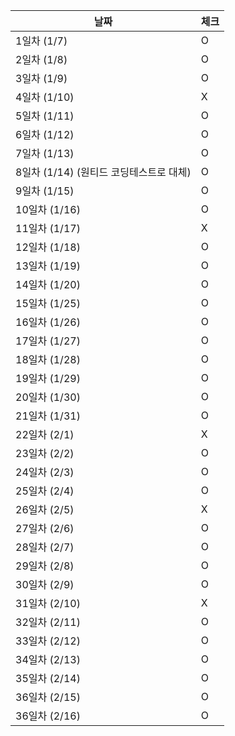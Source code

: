| 날짜        | 체크 |
|-----------| --- |
| 1일차 (1/7) | O |
| 2일차 (1/8) | O |
| 3일차 (1/9) | O |
| 4일차 (1/10) | X |
| 5일차 (1/11) | O |
| 6일차 (1/12) | O |
| 7일차 (1/13) | O |
| 8일차 (1/14) (원티드 코딩테스트로 대체)| O |
| 9일차 (1/15)| O |
| 10일차 (1/16)| O |
| 11일차 (1/17)| X |
| 12일차 (1/18)| O |
| 13일차 (1/19)| O |
| 14일차 (1/20)| O |
| 15일차 (1/25)| O |
| 16일차 (1/26)| O |
| 17일차 (1/27)| O |
| 18일차 (1/28)| O |
| 19일차 (1/29)| O |
| 20일차 (1/30)| O |
| 21일차 (1/31)| O |
| 22일차 (2/1)| X |
| 23일차 (2/2)| O |
| 24일차 (2/3)| O |
| 25일차 (2/4)| O |
| 26일차 (2/5)| X |
| 27일차 (2/6)| O |
| 28일차 (2/7)| O |
| 29일차 (2/8)| O |
| 30일차 (2/9)| O |
| 31일차 (2/10)| X |
| 32일차 (2/11)| O |
| 33일차 (2/12)| O |
| 34일차 (2/13)| O |
| 35일차 (2/14)| O |
| 36일차 (2/15)| O |
| 36일차 (2/16)| O |